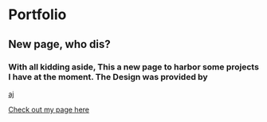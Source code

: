 # Portfolio

## New page, who dis?

### With all kidding aside, This a new page to harbor some projects I have at the moment. The Design was provided by 
[aj](https://twitter.com/ajlkn)

[Check out my page here](https://ibaveda.github.io/Portfolio/)